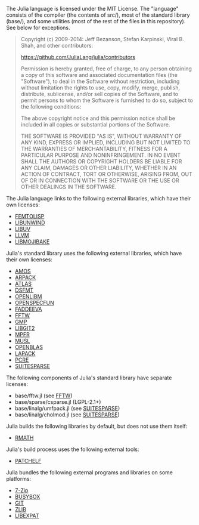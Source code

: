 The Julia language is licensed under the MIT License. The "language" consists
of the compiler (the contents of src/), most of the standard library (base/),
and some utilities (most of the rest of the files in this repository). See below
for exceptions.

> Copyright (c) 2009-2014: Jeff Bezanson, Stefan Karpinski, Viral B. Shah,
> and other contributors:
> 
> https://github.com/JuliaLang/julia/contributors
> 
> Permission is hereby granted, free of charge, to any person obtaining
> a copy of this software and associated documentation files (the
> "Software"), to deal in the Software without restriction, including
> without limitation the rights to use, copy, modify, merge, publish,
> distribute, sublicense, and/or sell copies of the Software, and to
> permit persons to whom the Software is furnished to do so, subject to
> the following conditions:
> 
> The above copyright notice and this permission notice shall be
> included in all copies or substantial portions of the Software.
> 
> THE SOFTWARE IS PROVIDED "AS IS", WITHOUT WARRANTY OF ANY KIND,
> EXPRESS OR IMPLIED, INCLUDING BUT NOT LIMITED TO THE WARRANTIES OF
> MERCHANTABILITY, FITNESS FOR A PARTICULAR PURPOSE AND
> NONINFRINGEMENT. IN NO EVENT SHALL THE AUTHORS OR COPYRIGHT HOLDERS BE
> LIABLE FOR ANY CLAIM, DAMAGES OR OTHER LIABILITY, WHETHER IN AN ACTION
> OF CONTRACT, TORT OR OTHERWISE, ARISING FROM, OUT OF OR IN CONNECTION
> WITH THE SOFTWARE OR THE USE OR OTHER DEALINGS IN THE SOFTWARE.


The Julia language links to the following external libraries, which have their
own licenses:

- [FEMTOLISP](https://github.com/JeffBezanson/femtolisp)
- [LIBUNWIND](http://git.savannah.gnu.org/gitweb/?p=libunwind.git;a=blob_plain;f=LICENSE;hb=master)
- [LIBUV](https://github.com/joyent/libuv/blob/master/LICENSE)
- [LLVM](http://llvm.org/releases/3.3/LICENSE.TXT)
- [LIBMOJIBAKE](https://github.com/JuliaLang/libmojibake)


Julia's standard library uses the following external libraries, which have
their own licenses:

- [AMOS](http://www.netlib.org/slatec/guide)
- [ARPACK](http://www.caam.rice.edu/software/ARPACK/RiceBSD.txt#LICENSE)
- [ATLAS](http://math-atlas.sourceforge.net/faq.html#license)
- [DSFMT](http://www.math.sci.hiroshima-u.ac.jp/~m-mat/MT/SFMT/LICENSE.txt)
- [OPENLIBM](https://github.com/JuliaLang/openlibm/blob/master/LICENSE.md)
- [OPENSPECFUN](https://github.com/JuliaLang/openspecfun)
- [FADDEEVA](http://ab-initio.mit.edu/Faddeeva)
- [FFTW](http://fftw.org/doc/License-and-Copyright.html)
- [GMP](http://gmplib.org/manual/Copying.html#Copying)
- [LIBGIT2](https://github.com/libgit2/libgit2/blob/development/COPYING)
- [MPFR](http://www.mpfr.org/mpfr-current/mpfr.html#Copying)
- [MUSL](http://git.musl-libc.org/cgit/musl/tree/COPYRIGHT)
- [OPENBLAS](https://raw.github.com/xianyi/OpenBLAS/master/LICENSE)
- [LAPACK](http://netlib.org/lapack/LICENSE.txt)
- [PCRE](http://www.pcre.org/licence.txt)
- [SUITESPARSE](http://faculty.cse.tamu.edu/davis/suitesparse.html)


The following components of Julia's standard library have separate licenses:

- base/fftw.jl (see [FFTW](http://fftw.org/doc/License-and-Copyright.html))
- base/sparse/csparse.jl (LGPL-2.1+)
- base/linalg/umfpack.jl (see [SUITESPARSE](http://faculty.cse.tamu.edu/davis/suitesparse.html))
- base/linalg/cholmod.jl (see [SUITESPARSE](http://faculty.cse.tamu.edu/davis/suitesparse.html))


Julia builds the following libraries by default, but does not use them itself:

- [RMATH](http://www.r-project.org/Licenses/)


Julia's build process uses the following external tools:

- [PATCHELF](http://hydra.nixos.org/build/1524660/download/1/README)


Julia bundles the following external programs and libraries on some platforms:

- [7-Zip](http://www.7-zip.org/license.txt)
- [BUSYBOX](https://github.com/rmyorston/busybox-w32/blob/master/LICENSE)
- [GIT](http://git-scm.com/about/free-and-open-source)
- [ZLIB](http://zlib.net/zlib_license.html)
- [LIBEXPAT](http://expat.cvs.sourceforge.net/viewvc/expat/expat/README)
